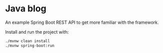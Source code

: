 # Java blog

An example Spring Boot REST API to get more familiar with the framework.

Install and run the project with:
```sh
./mvnw clean install
./mvnw spring-boot:run
```
